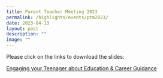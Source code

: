 ```yaml
---
title: Parent Teacher Meeting 2023
permalink: /highlights/events/ptm2023/
date: 2023-04-13
layout: post
description: ""
image: ""
---
```

Please click on the links to download the slides:

[Engaging your Teenager about Education & Career Guidance](https://drive.google.com/file/d/1IKK5cMdBcgC1wSqi1dnAnHJGRdQgfVwG/view?usp=share_link)
